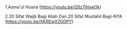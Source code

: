 
  1.Asma'ul Husna (https://youtu.be/Q5z7ihlxeOk)

  2.20 Sifat Wajib Bagi Allah Dan 20 Sifat Mustahil Bagi-NYA (https://youtu.be/XKREwXZGDPY)

